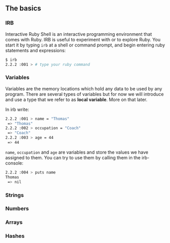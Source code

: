 ## The basics

### IRB
Interactive Ruby Shell is an interactive programming environment that comes with Ruby. IRB is useful to experiment with or to explore Ruby. You start it by typing `irb` at a shell or command prompt, and begin entering ruby statements and expressions:

```bash
$ irb
2.2.2 :001 > # type your ruby command
```
### Variables
Variables are the memory locations which hold any data to be used by any program. There are several types of variables but for now we will introduce and use a type that we refer to as **local variable**. More on that later.

In irb write:
```bash
2.2.2 :001 > name = "Thomas"
 => "Thomas"
2.2.2 :002 > occupation = "Coach"
 => "Coach"
2.2.2 :003 > age = 44
 => 44
```
`name`, `occupation` and `age` are variables and store the values we have assigned to them. You can try to use them by calling them in the irb-console:

```bash
2.2.2 :004 > puts name
Thomas
 => nil
```

### Strings

### Numbers

### Arrays

### Hashes



